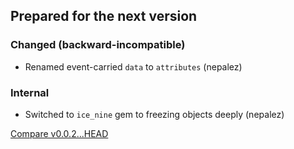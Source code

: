 ## Prepared for the next version

### Changed (backward-incompatible)

* Renamed event-carried `data` to `attributes` (nepalez)

### Internal

* Switched to `ice_nine` gem to freezing objects deeply (nepalez)

[Compare v0.0.2...HEAD](https://github.com/nepalez/informator/compare/v0.0.2...HEAD)
